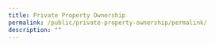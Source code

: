 ```yaml
---
title: Private Property Ownership
permalink: /public/private-property-ownership/permalink/
description: ""
---
```

